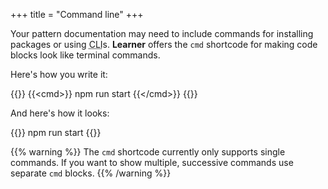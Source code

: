 +++
title = "Command line"
+++

Your pattern documentation may need to include commands for installing packages or using <abbr title="command line interface">CLI</abbr>s. **Learner** offers the `cmd` shortcode for making code blocks look like terminal commands.

Here's how you write it:

{{<codeBlock>}}
&#x7b;{&lt;cmd>}}
npm run start
&#x7b;{&lt;/cmd>}}
{{</codeBlock>}}

And here's how it looks:

{{<cmd>}}
npm run start
{{</cmd>}}

{{% warning %}}
The `cmd` shortcode currently only supports single commands. If you want to show multiple, successive commands use separate `cmd` blocks.
{{% /warning %}}
